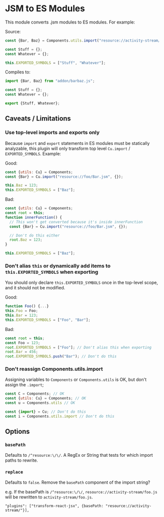 # JSM to ES Modules

This module converts .jsm modules to ES modules. For example:

Source:

```js
const {Bar, Baz} = Components.utils.import("resource://activity-stream/addon/barbaz.jsm", {});

const Stuff = {};
const Whatever = {};

this.EXPORTED_SYMBOLS = ["Stuff", "Whatever"];
```

Compiles to:

```js
import {Bar, Baz} from "addon/barbaz.js";

const Stuff = {};
const Whatever = {};

export {Stuff, Whatever};
```

## Caveats / Limitations

### Use top-level imports and exports only

Because `import` and `export` statements in ES modules must be statically analyzable, this plugin will only transform
top level `Cu.import` / `EXPORTED_SYMBOLS`. Example:

Good:

```js
const {utils: Cu} = Components;
const {Bar} = Cu.import("resource://foo/Bar.jsm", {});

this.Baz = 123;
this.EXPORTED_SYMBOLS = ["Baz"];
```

Bad:

```js
const {utils: Cu} = Components;
const root = this;
function innerFunction() {
  // This won't get converted because it's inside innerFunction
  const {Bar} = Cu.import("resource://foo/Bar.jsm", {});

  // Don't do this either
  root.Baz = 123;
}

this.EXPORTED_SYMBOLS = ["Baz"];
```

### Don't alias `this` or dynamically add items to `this.EXPORTED_SYMBOLS` when exporting

You should only declare `this.EXPORTED_SYMBOLS` once in the top-level scope, and it should not be modified.

Good:

```js
function Foo() {...}
this.Foo = Foo;
this.Bar = 123;
this.EXPORTED_SYMBOLS = ["Foo", "Bar"];
```

Bad:

```js
const root = this;
const Foo = 123;
root.EXPORTED_SYMBOLS = ["Foo"]; // Don't alias this when exporting
root.Bar = 456;
root.EXPORTED_SYMBOLS.push("Bar"); // Don't do this

```

### Don't reassign Components.utils.import

Assigning variables to `Components` or `Components.utils` is OK, but don't assign the `.import`;

```js
const C = Components; // OK
const {utils: Cu} = Components; // OK
const u = Components.utils // OK

const {import} = Cu; // Don't do this
const i = Components.utils.import // Don't do this

```

## Options

### `basePath`

Defaults to `/^resource:\/\/`. A RegEx or String that tests for which import paths to rewrite.

### `replace`

Defaults to `false`. Remove the `basePath` component of the import string?

e.g. If the basePath is `/^resource:\/\/`, `resource://activity-stream/foo.js` will be rewritten to `activity-stream/foo.js`.

```
"plugins": ["transform-react-jsx", {basePath: "resource://activity-stream/"}],
```
